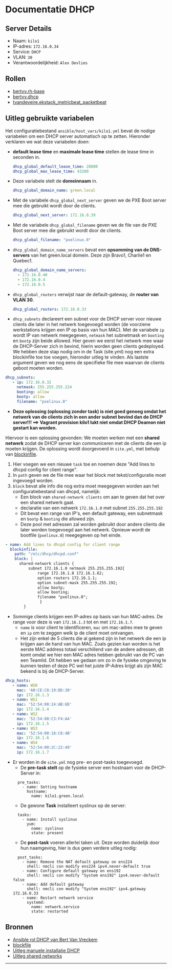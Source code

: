 # Documentatie DHCP

## Server Details

- Naam: `kilo1`
- IP-adres: `172.16.0.34`
- Service: `DHCP`
- VLAN: `30`
- Verantwoordelijkheid: `Alex Devlies`

## Rollen

- [bertvv.rh-base](https://galaxy.ansible.com/bertvv/rh-base)
- [bertvv.dhcp](https://galaxy.ansible.com/bertvv/dhcp/)
- [tvandeveire.ekstack_metricbeat_packetbeat](https://galaxy.ansible.com/tvandeveire/ekstack_metricbeat_packetbeat) 
## Uitleg gebruikte variabelen

Het configuratiebestand `ansible/host_vars/kilo1.yml` bevat de nodige variabelen om een DHCP server automatisch op te zetten.
Hieronder verklaren we wat deze variabelen doen:

- **default lease time** en  **maximale lease time** stellen de lease time in seconden in.
  ```yaml
  dhcp_global_default_lease_time: 28800
  dhcp_global_max_lease_time: 43200
  ```

- Deze variabele stelt de **domeinnaam** in.
  ```yaml
  dhcp_global_domain_name: green.local
  ```

- Met de variabele `dhcp_global_next_server` geven we de PXE Boot server mee die gebruikt wordt door de clients.
  ```yaml
  dhcp_global_next_server: 172.16.0.39
  ```
- Met de variabele `dhcp_global_filename` geven we de file van de PXE Boot server mee die gebruikt wordt door de clients.
  ```yaml
  dhcp_global_filename: "pxelinux.0"
  ```

- `dhcp_global_domain_name_servers` bevat een **opsomming van de DNS-servers** van het green.local domein. Deze zijn Bravo1, Charlie1 en Quebec1.
  ```yaml
  dhcp_global_domain_name_servers:
    - 172.16.0.40
    - 172.16.0.4
    - 172.16.0.5
  ```

- `dhcp_global_routers` verwijst naar de default-gateway, de **router van VLAN 30**.
  ```yaml
  dhcp_global_routers: 172.16.0.33
  ```
- `dhcp_subnets` declareert een subnet voor de DHCP server voor nieuwe clients die later in het netwerk toegevoegd worden (de voorziene werkstations krijgen een IP op basis van hun MAC).
Met de variabele `ip` wordt IP van netwerk meegegeven, `netmask` het subnetmask en `booting` en `bootp` zijn beide allowed.
Hier geven we eerst het netwerk mee waar de DHCP-Server zich in bevind, hierin worden geen clients gedeployed. We hebben deze stap nodig om in de Task (site.yml) nog een extra blockinfile toe toe voegen, hieronder uitleg te vinden. Als laatste argument geven we nog eens de specifieke file mee waarvan de clients geboot moeten worden.
```yaml
dhcp_subnets:
   - ip: 172.16.0.32
     netmask: 255.255.255.224
     booting: allow
     bootp: allow
     filename: "pxelinux.0"
```

- **Deze oplossing (oplossing zonder task) is niet goed genoeg omdat het netwerk van de clients zich in een ander subnet bevind dan de DHCP server!!! ==> Vagrant provision kilo1 lukt niet omdat DHCP Deamon niet gestart kan worden.**

 Hiervoor is een oplossing gevonden: We moeten werken met een **shared netwerk** zodat de DHCP server kan communiceren met de clients die een ip moeten krijgen.
 De oplossing wordt doorgevoerd in `site.yml`, met behulp van [blockinfile](https://docs.ansible.com/ansible/2.7/modules/blockinfile_module.html).
 1. Hier voegen we een nieuwe `task` toe en noemen deze "Add lines to dhcpd config for client range".
 2. In `path` geven we de file mee waar het block met tekst/configuratie moet ingevoegd worden.
 3. `block` bevat alle info die nog extra moet meegegeven worden aan het configuratiebestand van dhcpd, namelijk:
    - Een block van `shared-network clients` om aan te geven dat het over een shared netwerk gaat.
    - declaratie van een netwerk `172.16.1.0` met subnet `255.255.255.192`
    - Dit bevat een range van IP's, een default gateway, een subnetmask en `bootp` & `booting` die allowed zijn.
    - Deze pool met adressen zal worden gebruikt door andere clients die later worden toegevoegd aan het netwerk. Opnieuw wordt de bootfile (`pxelinux.0`) meegegeven op het einde. 

 ```yaml
 - name: Add lines to dhcpd config for client range
   blockinfile:
     path: "/etc/dhcp/dhcpd.conf"
     block: |
       shared-network clients {
           subnet 172.16.1.0 netmask 255.255.255.192{
               range 172.16.1.8 172.16.1.62;
               option routers 172.16.1.1;
               option subnet-mask 255.255.255.192;
               allow bootp;
               allow booting;
               filename "pxelinux.0";
                }
         }
 ```

- Sommige clients krijgen een IP-adres op basis van hun MAC-adres. De range voor deze is van `172.16.1.3` tot en met `172.16.1.7`.
    - `name` is voor client te identificeren, `mac` om mac-adres mee te geven en `ip` om te zeggen welk ip de client moet ontvangen.
    - Het zijn enkel de 5 clients die al gekend zijn in het netwerk die een ip krijgen aan de hand van hun MAC. Zoals gezien kan worden is het eerste MAC address totaal verschillend van de andere adressen, dit komt omdat we hier een MAC adres hebben gebruikt van de PC van een Teamlid. Dit hebben we gedaan om zo in de fysieke omgeving te kunnen testen of deze PC wel het juiste IP-Adres krijgt als zijn MAC bekend is bij de DHCP-Server.

``` yaml 
dhcp_hosts:
   - name: WS0
     mac: 'A0:CE:C8:19:DD:30'
     ip: 172.16.1.3
   - name: WS1
     mac: '52:54:00:24:AB:6D'
     ip: 172.16.1.4
   - name: WS2
     mac: '52:54:00:C3:F4:A4'
     ip: 172.16.1.5
   - name: WS3
     mac: '52:54:00:18:C8:4B'
     ip: 172.16.1.6
   - name: WS4
     mac: '52:54:00:2C:22:49'
     ip: 172.16.1.7
   ```
- Er worden in de `site.yml` nog pre- en post-tasks toegevoegd.
  - De **pre-task stelt** op de fysieke server een hostnaam voor de DHCP-Server in: 
  ```
    pre_tasks:
      - name: Setting hostname
        hostname:
          name: kilo1.green.local
  ```
  - De gewone **Task** installeert syslinux op de server: 
  ```
    tasks:
      - name: Install syslinux
        yum:
          name: syslinux
          state: present
  ```
  - De **post-task** voeren allerlei taken uit. Deze worden duidelijk door hun naamgeving, hier is dus geen verdere uitleg nodig: 
  ```
    post_tasks:
      - name: Remove the NAT default gateway on ens224
        shell: nmcli con modify ens224 ipv4.never-default true
      - name: Configure default gateway on ens192
        shell: nmcli con modify "System ens192" ipv4.never-default false
      - name: Add default gateway
        shell: nmcli con modify "System ens192" ipv4.gateway 172.16.0.33
      - name: Restart network service
        systemd:
          name: network.service
          state: restarted
  ```
## Bronnen
- [Ansible rol DHCP van Bert Van Vreckem ](https://galaxy.ansible.com/bertvv/dhcp)
- [blockfile](https://docs.ansible.com/ansible/2.7/modules/blockinfile_module.html)
- [Uitleg manuele installatie DHCP](https://access.redhat.com/documentation/en-us/red_hat_enterprise_linux/7/html/networking_guide/sec-dhcp-configuring-server)
- [Uitleg shared networks](https://www.centos.org/docs/5/html/Deployment_Guide-en-US/s1-dhcp-configuring-server.html)
---
